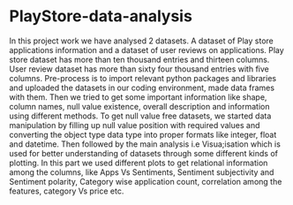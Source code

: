 # PlayStore-data-analysis
In this project work we have analysed 2 datasets. A dataset of Play store applications information and a dataset of user reviews on applications.
Play store dataset has more than ten thousand entries and thirteen columns. User review dataset has more than sixty four thousand entries with five columns. 
Pre-process is to import relevant python packages and libraries and uploaded the datasets in our coding environment, made data frames with them. Then we tried to get some important information like shape, column names, null value existence, overall description and information using different methods.
To get null value free datasets, we started data manipulation by filling up null value position with required values and converting the object type data type into proper formats like integer, float and datetime.
Then followed by the main analysis i.e Visua;isation which is used for better understanding of datasets through some different kinds of plotting. In this part we used different plots to get relational information among the columns, like Apps Vs Sentiments, Sentiment subjectivity and Sentiment polarity, Category wise  application count, correlation among the features, category Vs price etc.
